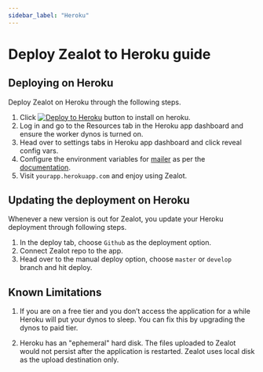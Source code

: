 ```yaml
---
sidebar_label: "Heroku"
---
```


# Deploy Zealot to Heroku guide

## Deploying on Heroku

Deploy Zealot on Heroku through the following steps.

1. Click [![Deploy to Heroku](https://www.herokucdn.com/deploy/button.svg)](https://www.heroku.com/deploy/?template=https://github.com/tryzealot/zealot) button to install on heroku.
1. Log in and go to the Resources tab in the Heroku app dashboard and ensure the worker dynos is turned on.
1. Head over to settings tabs in Heroku app dashboard and click reveal config vars.
1. Configure the environment variables for [mailer](/docs/self-hosted/configuration/environments#configure-emails) as per the [documentation](/docs/self-hosted/configuration/environments).
1. Visit `yourapp.herokuapp.com` and enjoy using Zealot.

## Updating the deployment on Heroku

Whenever a new version is out for Zealot, you update your Heroku deployment through following steps.

1. In the deploy tab, choose `Github` as the deployment option.
2. Connect Zealot repo to the app.
3. Head over to the manual deploy option, choose `master` or `develop` branch and hit deploy.

## Known Limitations

1. If you are on a free tier and you don’t access the application for a while Heroku will put your dynos to sleep. You can fix this by upgrading the dynos to paid tier.

2. Heroku has an "ephemeral" hard disk. The files uploaded to Zealot would not persist after the application is restarted. Zealot uses local disk as the upload destination only.
